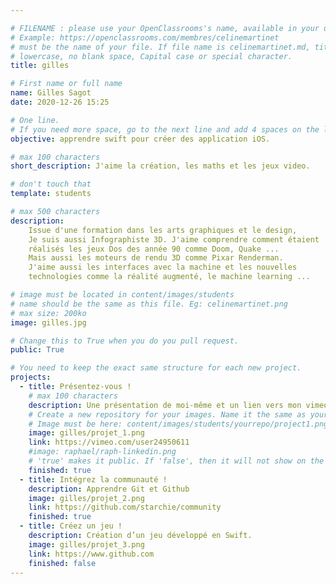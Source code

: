```yaml
---

# FILENAME : please use your OpenClassrooms's name, available in your url.
# Example: https://openclassrooms.com/membres/celinemartinet
# must be the name of your file. If file name is celinemartinet.md, title is celinemartinet.
# lowercase, no blank space, Capital case or special character.
title: gilles

# First name or full name
name: Gilles Sagot
date: 2020-12-26 15:25

# One line.
# If you need more space, go to the next line and add 4 spaces on the left, as in 'description'.
objective: apprendre swift pour créer des application iOS.

# max 100 characters
short_description: J'aime la création, les maths et les jeux video.

# don't touch that
template: students

# max 500 characters
description:
    Issue d'une formation dans les arts graphiques et le design, 
	Je suis aussi Infographiste 3D. J'aime comprendre comment étaient
	réalisés les jeux Dos des année 90 comme Doom, Quake ...
	Mais aussi les moteurs de rendu 3D comme Pixar Renderman.
	J'aime aussi les interfaces avec la machine et les nouvelles
	technologies comme la réalité augmenté, le machine learning ...

# image must be located in content/images/students
# name should be the same as this file. Eg: celinemartinet.png
# max size: 200ko
image: gilles.jpg

# Change this to True when you do you pull request.
public: True

# You need to keep the exact same structure for each new project.
projects:
  - title: Présentez-vous !
    # max 100 characters
    description: Une présentation de moi-même et un lien vers mon vimeo.
    # Create a new repository for your images. Name it the same as your nickname and profile picture.
    # Image must be here: content/images/students/yourrepo/project1.png
    image: gilles/projet_1.png
    link: https://vimeo.com/user24950611
    #image: raphael/raph-linkedin.png
    # 'true' makes it public. If 'false', then it will not show on the website.
    finished: true
  - title: Intégrez la communauté !
    description: Apprendre Git et Github
    image: gilles/projet_2.png
    link: https://github.com/starchie/community
    finished: true
  - title: Créez un jeu !
    description: Création d’un jeu développé en Swift.
    image: gilles/projet_3.png
    link: https://www.github.com
    finished: false
---
```


